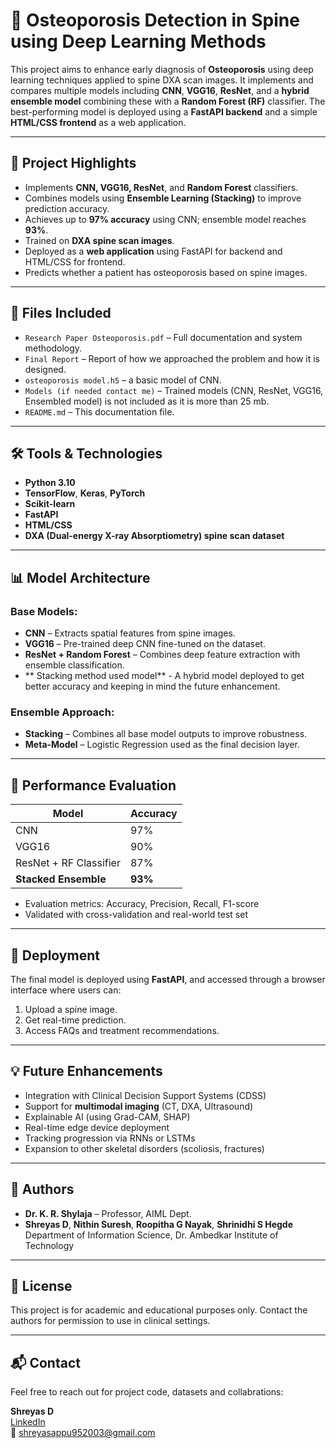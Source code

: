 # 🦴 Osteoporosis Detection in Spine using Deep Learning Methods

This project aims to enhance early diagnosis of **Osteoporosis** using deep learning techniques applied to spine DXA scan images. It implements and compares multiple models including **CNN**, **VGG16**, **ResNet**, and a **hybrid ensemble model** combining these with a **Random Forest (RF)** classifier. The best-performing model is deployed using a **FastAPI backend** and a simple **HTML/CSS frontend** as a web application.

---

## 📄 Project Highlights

- Implements **CNN, VGG16, ResNet**, and **Random Forest** classifiers.
- Combines models using **Ensemble Learning (Stacking)** to improve prediction accuracy.
- Achieves up to **97% accuracy** using CNN; ensemble model reaches **93%**.
- Trained on **DXA spine scan images**.
- Deployed as a **web application** using FastAPI for backend and HTML/CSS for frontend.
- Predicts whether a patient has osteoporosis based on spine images.

---

## 📁 Files Included

- `Research Paper Osteoporosis.pdf` – Full documentation and system methodology.
- `Final Report` – Report of how we approached the problem and how it is designed.
- `osteoporosis model.h5` – a basic model of CNN.
- `Models (if needed contact me)` – Trained models (CNN, ResNet, VGG16, Ensembled model) is not included as it is more than 25 mb.
- `README.md` – This documentation file.

---

## 🛠️ Tools & Technologies

- **Python 3.10**
- **TensorFlow**, **Keras**, **PyTorch**
- **Scikit-learn**
- **FastAPI**
- **HTML/CSS**
- **DXA (Dual-energy X-ray Absorptiometry) spine scan dataset**

---

## 📊 Model Architecture

### Base Models:
- **CNN** – Extracts spatial features from spine images.
- **VGG16** – Pre-trained deep CNN fine-tuned on the dataset.
- **ResNet + Random Forest** – Combines deep feature extraction with ensemble classification.
- ** Stacking method used model** - A hybrid model deployed to get better accuracy and keeping in mind the future enhancement.

### Ensemble Approach:
- **Stacking** – Combines all base model outputs to improve robustness.
- **Meta-Model** – Logistic Regression used as the final decision layer.

---

## 🧪 Performance Evaluation

| Model                  | Accuracy |
|-----------------------|----------|
| CNN                   | 97%      |
| VGG16                 | 90%      |
| ResNet + RF Classifier| 87%      |
| **Stacked Ensemble**  | **93%**  |

- Evaluation metrics: Accuracy, Precision, Recall, F1-score
- Validated with cross-validation and real-world test set

---

## 🚀 Deployment

The final model is deployed using **FastAPI**, and accessed through a browser interface where users can:

1. Upload a spine image.
2. Get real-time prediction.
3. Access FAQs and treatment recommendations.

---

## 💡 Future Enhancements

- Integration with Clinical Decision Support Systems (CDSS)
- Support for **multimodal imaging** (CT, DXA, Ultrasound)
- Explainable AI (using Grad-CAM, SHAP)
- Real-time edge device deployment
- Tracking progression via RNNs or LSTMs
- Expansion to other skeletal disorders (scoliosis, fractures)

---

## 👥 Authors

- **Dr. K. R. Shylaja** – Professor, AIML Dept.
- **Shreyas D**, **Nithin Suresh**, **Roopitha G Nayak**, **Shrinidhi S Hegde**  
  Department of Information Science, Dr. Ambedkar Institute of Technology

---

## 📜 License

This project is for academic and educational purposes only. Contact the authors for permission to use in clinical settings.

---

## 📬 Contact

Feel free to reach out for project code, datasets and collabrations:

**Shreyas D**  
[LinkedIn](www.linkedin.com/in/shreyas-d-9668a422a)  
📧 shreyasappu952003@gmail.com

